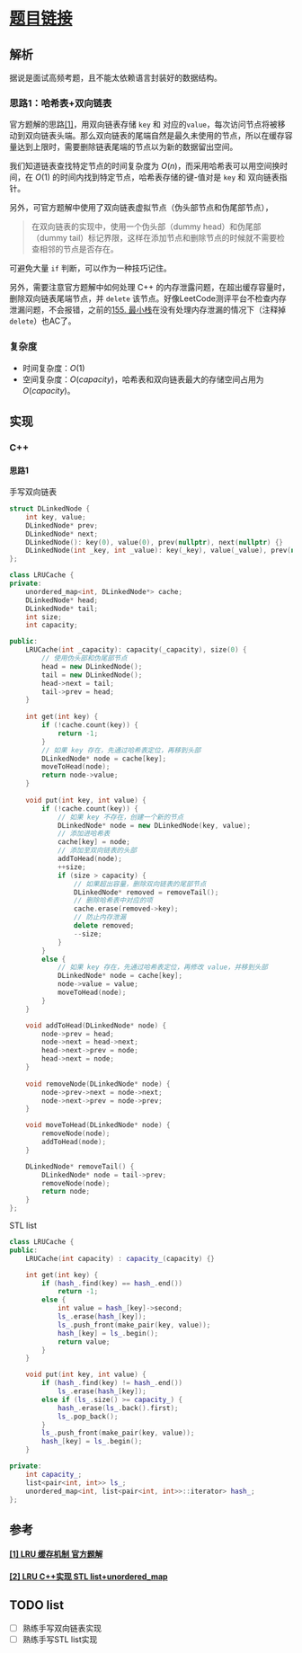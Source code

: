 # [题目链接](https://leetcode-cn.com/problems/lru-cache/)

## 解析

据说是面试高频考题，且不能太依赖语言封装好的数据结构。

### 思路1：哈希表+双向链表

官方题解的思路[[1]](#1-lru-缓存机制-官方题解)，用双向链表存储 `key` 和 对应的`value`，每次访问节点将被移动到双向链表头端。那么双向链表的尾端自然是最久未使用的节点，所以在缓存容量达到上限时，需要删除链表尾端的节点以为新的数据留出空间。

我们知道链表查找特定节点的时间复杂度为 $O(n)$，而采用哈希表可以用空间换时间，在 $O(1)$ 的时间内找到特定节点，哈希表存储的键-值对是 `key` 和 双向链表指针。

另外，可官方题解中使用了双向链表虚拟节点（伪头部节点和伪尾部节点），
> 在双向链表的实现中，使用一个伪头部（dummy head）和伪尾部（dummy tail）标记界限，这样在添加节点和删除节点的时候就不需要检查相邻的节点是否存在。

可避免大量 `if` 判断，可以作为一种技巧记住。

另外，需要注意官方题解中如何处理 C++ 的内存泄露问题，在超出缓存容量时，删除双向链表尾端节点，并 `delete` 该节点。好像LeetCode测评平台不检查内存泄漏问题，不会报错，之前的[155. 最小栈]()在没有处理内存泄漏的情况下（注释掉 `delete`）也AC了。

### 复杂度

* 时间复杂度：$O(1)$
* 空间复杂度：$O(capacity)$，哈希表和双向链表最大的存储空间占用为 $O(capacity)$。

## 实现

### C++

#### 思路1

手写双向链表
```C++
struct DLinkedNode {
    int key, value;
    DLinkedNode* prev;
    DLinkedNode* next;
    DLinkedNode(): key(0), value(0), prev(nullptr), next(nullptr) {}
    DLinkedNode(int _key, int _value): key(_key), value(_value), prev(nullptr), next(nullptr) {}
};

class LRUCache {
private:
    unordered_map<int, DLinkedNode*> cache;
    DLinkedNode* head;
    DLinkedNode* tail;
    int size;
    int capacity;

public:
    LRUCache(int _capacity): capacity(_capacity), size(0) {
        // 使用伪头部和伪尾部节点
        head = new DLinkedNode();
        tail = new DLinkedNode();
        head->next = tail;
        tail->prev = head;
    }
    
    int get(int key) {
        if (!cache.count(key)) {
            return -1;
        }
        // 如果 key 存在，先通过哈希表定位，再移到头部
        DLinkedNode* node = cache[key];
        moveToHead(node);
        return node->value;
    }
    
    void put(int key, int value) {
        if (!cache.count(key)) {
            // 如果 key 不存在，创建一个新的节点
            DLinkedNode* node = new DLinkedNode(key, value);
            // 添加进哈希表
            cache[key] = node;
            // 添加至双向链表的头部
            addToHead(node);
            ++size;
            if (size > capacity) {
                // 如果超出容量，删除双向链表的尾部节点
                DLinkedNode* removed = removeTail();
                // 删除哈希表中对应的项
                cache.erase(removed->key);
                // 防止内存泄漏
                delete removed;
                --size;
            }
        }
        else {
            // 如果 key 存在，先通过哈希表定位，再修改 value，并移到头部
            DLinkedNode* node = cache[key];
            node->value = value;
            moveToHead(node);
        }
    }

    void addToHead(DLinkedNode* node) {
        node->prev = head;
        node->next = head->next;
        head->next->prev = node;
        head->next = node;
    }
    
    void removeNode(DLinkedNode* node) {
        node->prev->next = node->next;
        node->next->prev = node->prev;
    }

    void moveToHead(DLinkedNode* node) {
        removeNode(node);
        addToHead(node);
    }

    DLinkedNode* removeTail() {
        DLinkedNode* node = tail->prev;
        removeNode(node);
        return node;
    }
};
```
STL list
```C++
class LRUCache {
public:
    LRUCache(int capacity) : capacity_(capacity) {}

    int get(int key) {
        if (hash_.find(key) == hash_.end())
            return -1;
        else {
            int value = hash_[key]->second;
            ls_.erase(hash_[key]);
            ls_.push_front(make_pair(key, value));
            hash_[key] = ls_.begin();
            return value;
        }
    }

    void put(int key, int value) {
        if (hash_.find(key) != hash_.end())
            ls_.erase(hash_[key]);
        else if (ls_.size() >= capacity_) {
            hash_.erase(ls_.back().first);
            ls_.pop_back();
        }
        ls_.push_front(make_pair(key, value));
        hash_[key] = ls_.begin();
    }

private:
    int capacity_;
    list<pair<int, int>> ls_;
    unordered_map<int, list<pair<int, int>>::iterator> hash_;
};
```


## 参考

####  [[1] LRU 缓存机制 官方题解](https://leetcode-cn.com/problems/lru-cache/)
####  [[2] LRU C++实现 STL list+unordered_map](https://leetcode-cn.com/problems/lru-cache/solution/lru-cshi-xian-by-bao-bao-ke-guai-liao/)

## TODO list
- [ ] 熟练手写双向链表实现
- [ ] 熟练手写STL list实现